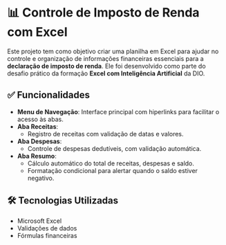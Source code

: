 # 📊 Controle de Imposto de Renda com Excel

Este projeto tem como objetivo criar uma planilha em Excel para ajudar no controle e organização de informações financeiras essenciais para a **declaração de imposto de renda**. Ele foi desenvolvido como parte do desafio prático da formação **Excel com Inteligência Artificial** da DIO.

## ✅ Funcionalidades

- **Menu de Navegação**: Interface principal com hiperlinks para facilitar o acesso às abas.
- **Aba Receitas**:
  - Registro de receitas com validação de datas e valores.
- **Aba Despesas**:
  - Controle de despesas dedutíveis, com validação automática.
- **Aba Resumo**:
  - Cálculo automático do total de receitas, despesas e saldo.
  - Formatação condicional para alertar quando o saldo estiver negativo.

## 🛠️ Tecnologias Utilizadas

- Microsoft Excel
- Validações de dados
- Fórmulas financeiras
